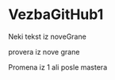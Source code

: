 # VezbaGitHub1
<div>
	<p>Neki tekst iz noveGrane</p>
	<p>provera iz nove grane</p>
	<p>Promena iz 1 ali posle mastera</p>
</div>